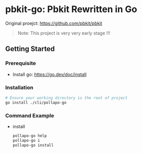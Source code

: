 # pbkit-go: Pbkit Rewritten in Go

Original proejct: https://github.com/pbkit/pbkit 

> Note: This project is very very early stage !!!

## Getting Started

### Prerequisite

- Install go: https://go.dev/doc/install

### Installation

```sh
# Ensure your working directory is the root of project
go install ./cli/pollapo-go
```

### Command Example

- install
  ```sh
  pollapo-go help
  pollapo-go i
  pollapo-go install
  ```

